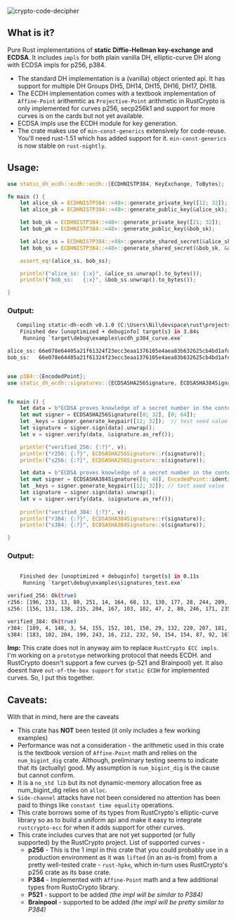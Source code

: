 
![crypto-code-decipher](https://user-images.githubusercontent.com/20253082/104021017-11ebee00-51e4-11eb-9663-ba8845a8ffcc.jpg "Fun encrypted text")

## What is it?

Pure Rust implementations of **static Diffie-Hellman key-exchange and ECDSA**. It includes `impls` for both plain vanilla DH, elliptic-curve DH along with ECDSA impls for p256, p384.
- The standard DH implementation is a (vanilla) object oriented api. It has support for multiple DH Groups DH5, DH14, DH15, DH16, DH17, DH18. 
- The ECDH implementation comes with a textbook implementation of `Affine-Point` arithemtic as `Projective-Point` arithmetic in RustCrypto is only implemented for curves p256, secp256k1 and support for more curves is on the cards but not yet available.
- ECDSA impls use the ECDH module for key generation. 
- The crate makes use of `min-const-generics` extensively for code-reuse. You'll need rust-1.51 which has added support for it. `min-const-generics` is now stable on `rust-nightly`. 

## Usage: 

```Rust
use static_dh_ecdh::ecdh::ecdh::{ECDHNISTP384, KeyExchange, ToBytes};

fn main () {
    let alice_sk = ECDHNISTP384::<48>::generate_private_key([12; 32]);
    let alice_pk = ECDHNISTP384::<48>::generate_public_key(&alice_sk);

    let bob_sk = ECDHNISTP384::<48>::generate_private_key([21; 32]);
    let bob_pk = ECDHNISTP384::<48>::generate_public_key(&bob_sk);

    let alice_ss = ECDHNISTP384::<48>::generate_shared_secret(&alice_sk, &bob_pk);
    let bob_ss = ECDHNISTP384::<48>::generate_shared_secret(&bob_sk, &alice_pk);

    assert_eq!(alice_ss, bob_ss);

    println!("alice_ss: {:x}", &alice_ss.unwrap().to_bytes()); 
    println!("bob_ss:   {:x}", &bob_ss.unwrap().to_bytes());

}
```
### Output:

```sh
   Compiling static-dh-ecdh v0.1.0 (C:\Users\Nil\devspace\rust\projects\static-ecdh)
    Finished dev [unoptimized + debuginfo] target(s) in 3.84s
     Running `target\debug\examples\ecdh_p384_curve.exe`   

alice_ss: 66e078e64405a21f61324f23ecc3eaa1376105e4aea83b632625cb4bd1afdb8cb26295c2d20cb89d4af87735491b4214
bob_ss:   66e078e64405a21f61324f23ecc3eaa1376105e4aea83b632625cb4bd1afdb8cb26295c2d20cb89d4af87735491b4214
```

```Rust

use p384::{EncodedPoint};
use static_dh_ecdh::signatures::{ECDSASHA256Signature, ECDSASHA384Signature, ECSignature};


fn main () {
    let data = b"ECDSA proves knowledge of a secret number in the context of a single message";
    let mut signer = ECDSASHA256Signature([0; 32], [0; 64]);
    let _keys = signer.generate_keypair([12; 32]);  // test seed value
    let signature = signer.sign(data).unwrap();
    let v = signer.verify(data, &signature.as_ref());

    println!("verified_256: {:?}", v);
    println!("r256: {:?}", ECDSASHA256Signature::r(signature));
    println!("s256: {:?}", ECDSASHA256Signature::s(signature));

    let data = b"ECDSA proves knowledge of a secret number in the context of a single message";
    let mut signer = ECDSASHA384Signature([0; 48], EncodedPoint::identity());
    let _keys = signer.generate_keypair([12; 32]); // test seed value
    let signature = signer.sign(data).unwrap();
    let v = signer.verify(data, &signature.as_ref());
    
    println!("verified_384: {:?}", v);
    println!("r384: {:?}", ECDSASHA384Signature::r(signature));
    println!("s384: {:?}", ECDSASHA384Signature::s(signature));

}
```
### Output:

```sh

    Finished dev [unoptimized + debuginfo] target(s) in 0.11s
     Running `target\debug\examples\signatures_test.exe`     

verified_256: Ok(true)
r256: [196, 233, 13, 80, 251, 14, 164, 68, 13, 130, 177, 28, 244, 209, 119, 121, 79, 202, 214, 127, 124, 220, 31, 10, 196, 233, 219, 21, 82, 130, 32, 94]  
s256: [156, 131, 138, 215, 204, 167, 103, 102, 47, 2, 88, 246, 171, 235, 128, 210, 180, 243, 74, 72, 20, 75, 26, 178, 185, 58, 183, 245, 209, 186, 33, 162]

verified_384: Ok(true)
r384: [109, 4, 148, 3, 54, 155, 152, 101, 150, 29, 132, 220, 207, 181, 248, 248, 74, 150, 212, 247, 43, 110, 113, 200, 116, 197, 243, 194, 45, 100, 173, 250, 230, 155, 9, 145, 50, 250, 189, 59, 59, 40, 149, 133, 117, 121, 103, 88]
s384: [183, 102, 204, 199, 243, 16, 212, 232, 50, 154, 154, 87, 92, 167, 101, 87, 222, 7, 15, 182, 219, 143, 178, 57, 2, 15, 162, 104, 160, 201, 5, 163, 31, 205, 21, 172, 160, 200, 142, 227, 253, 135, 53, 129, 29, 139, 20, 230]
```

**Imp:** This crate does not in anyway aim to replace `RustCrypto ECC impls`. I'm working on a `prototype` networking protocol that needs ECDH. and RustCrypto doesn't support a few curves (p-521 and Brainpool) yet. It also doesnt have `out-of-the-box support` for `static ECDH` for implemented curves. So, I put this together. 

## Caveats:

With that in mind, here are the caveats
- This crate has **NOT** been tested (it only includes a few working examples)
- Performance was not a consideration - the arithmetic used in this crate is the textbook version of `Affine-Point` math and relies on the `num_bigint_dig` crate. Although, preliminary testing seems to indicate that its (actually) good. My assumption is `num_bigint_dig` is the cause but cannot confirm.
- It is a `no_std lib` but its not dynamic-memory allocation free as num_bigint_dig relies on `alloc`.
- `Side-channel` attacks have not been considered no attention has been paid to things like `constant time equality` operations. 
- This crate borrows some of its types from RustCrypto's elliptic-curve library so as to build a uniform api and make it easy to integrate `rustcrypto-ecc` for when it adds support for other curves.
- This crate includes curves that are not yet supported (or fully supported) by the RustCrypto project. List of supported curves  -
    - **p256** - This is the 1 impl in this crate that you could probably use in a production environment as it was `lifted` (in an as-is from) from a pretty well-tested crate - `rust-hpke`, which in-turn uses RustCrypto's p256 crate as its base crate.
    - **P384** - Implemented with `Affine-Point` math and a few additional types from RustoCrypto library. 
    - **P521** - support to be added *(the impl will be similar to P384)*
    - **Brainpool** - supported to be added *(the impl will be pretty similar to P384)*